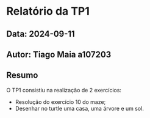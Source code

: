 # Relatório da TP1
## Data: 2024-09-11
## Autor: Tiago Maia a107203
## Resumo
O TP1 consistiu na realização de 2 exercícios:
* Resolução do exercício 10 do maze;
* Desenhar no turtle uma casa, uma árvore e um sol.
